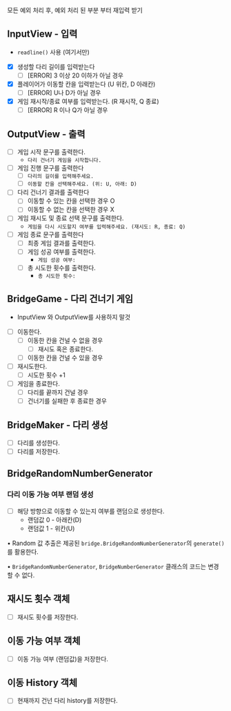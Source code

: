 모든 예외 처리 후, 예외 처리 된 부분 부터 재입력 받기

## InputView - 입력

- `readline()` 사용 (여기서만)
- [x]  생성할 다리 길이를 입력받는다
    - [ ]  [ERROR] 3 이상 20 이하가 아닐 경우
- [x]  플레이어가 이동할 칸을 입력받는다 (U 위칸, D 아래칸)
    - [ ]  [ERROR] U나 D가 아닐 경우
- [x]  게임 재시작/종료 여부를 입력받는다. (R 재시작, Q 종료)
    - [ ]  [ERROR] R 이나 Q가 아닐 경우

## OutputView - 출력

- [ ]  게입 시작 문구를 출력한다.
    - `다리 건너기 게임을 시작합니다.`
- [ ]  게임 진행 문구를 출력한다
    - [ ]  `다리의 길이를 입력해주세요.`
    - [ ]  `이동할 칸을 선택해주세요. (위: U, 아래: D)`
- [ ]  다리 건너기 결과를 출력한다
    - [ ]  이동할 수 있는 칸을 선택한 경우 O
    - [ ]  이동할 수 없는 칸을 선택한 경우 X
- [ ]  게임 재시도 및 종료 선택 문구를 출력한다.
    - `게임을 다시 시도할지 여부를 입력해주세요. (재시도: R, 종료: Q)`
- [ ]  게임 종료 문구를 출력한다
    - [ ]  최종 게임 결과를 출력한다.
    - [ ]  게임 성공 여부를 출력한다.
        - `게임 성공 여부:`
    - [ ]  총 시도한 횟수를 출력한다.
        - `총 시도한 횟수:`

## BridgeGame - 다리 건너기 게임

- InputView 와 OutputView를 사용하지 말것
- [ ]  이동한다.
    - [ ]  이동한 칸을 건널 수 없을 경우
        - [ ]  재시도 혹은 종료한다.
    - [ ]  이동한 칸을 건널 수 있을 경우
- [ ]  재시도한다.
    - [ ]  시도한 횟수 +1
- [ ]  게임을 종료한다.
    - [ ]  다리를 끝까지 건널 경우
    - [ ]  건너기를 실패한 후 종료한 경우

## BridgeMaker - 다리 생성

- [ ]  다리를 생성한다.
- [ ]  다리를 저장한다.

## BridgeRandomNumberGenerator 
### 다리 이동 가능 여부 랜덤 생성

- [ ]  해당 방향으로 이동할 수 있는지 여부를 랜덤으로 생성한다.
    - 랜덤값 0 - 아래칸(D)
    - 랜덤값 1 - 위칸(U)

• Random 값 추출은 제공된 `bridge.BridgeRandomNumberGenerator`의 `generate()`를 활용한다.

• `BridgeRandomNumberGenerator`, `BridgeNumberGenerator` 클래스의 코드는 변경할 수 없다.

## 재시도 횟수 객체

- [ ]  재시도 횟수를 저장한다.

## 이동 가능 여부 객체

- [ ]  이동 가능 여부 (랜덤값)을 저장한다.

## 이동 History 객체

- [ ]  현재까지 건넌 다리 history를 저장한다.